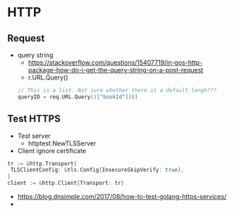 # HTTP
## Request
* query string
  * https://stackoverflow.com/questions/15407719/in-gos-http-package-how-do-i-get-the-query-string-on-a-post-request
  * r.URL.Query()
  ```go
  // This is a list. Not sure whether there is a default lengh???
  queryID = req.URL.Query()["bookId"][0]
  ```

## Test HTTPS
* Test server
  * httptest.NewTLSServer
* Client ignore certificate
```go
tr := &http.Transport{
 TLSClientConfig: &tls.Config{InsecureSkipVerify: true},
}
client := &http.Client{Transport: tr}
```
* https://blog.dnsimple.com/2017/08/how-to-test-golang-https-services/
* 
